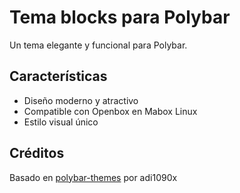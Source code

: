 # Tema blocks para Polybar

Un tema elegante y funcional para Polybar.

## Características
- Diseño moderno y atractivo
- Compatible con Openbox en Mabox Linux
- Estilo visual único

## Créditos
Basado en [polybar-themes](https://github.com/adi1090x/polybar-themes) por adi1090x
